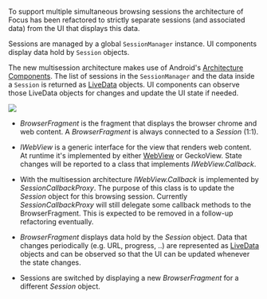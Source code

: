 To support multiple simultaneous browsing sessions the architecture of Focus has been refactored to strictly separate sessions (and associated data) from the UI that displays this data.

Sessions are managed by a global `SessionManager` instance. UI components display data hold by `Session` objects.

The new multisession architecture makes use of Android's [Architecture Components](https://developer.android.com/topic/libraries/architecture/index.html). The list of sessions in the `SessionManager` and the data inside a `Session` is returned as [LiveData](https://developer.android.com/topic/libraries/architecture/livedata.html) objects. UI components can observe those LiveData objects for changes and update the UI state if needed.

![](http://i.imgur.com/CUb5ZLW.png)

* _BrowserFragment_ is the fragment that displays the browser chrome and web content. A _BrowserFragment_ is always connected to a _Session_ (1:1).

* _IWebView_ is a generic interface for the view that renders web content. At runtime it's implemented by either [WebView](https://developer.android.com/reference/android/webkit/WebView.html) or GeckoView. State changes will be reported to a class that implements _IWebView.Callback_.

* With the multisession architecture _IWebView.Callback_ is implemented by _SessionCallbackProxy_. The purpose of this class is to update the _Session_ object for this browsing session. Currently _SessionCallbackProxy_ will still delegate some callback methods to the BrowserFragment. This is expected to be removed in a follow-up refactoring eventually.

* _BrowserFragment_ displays data hold by the _Session_ object. Data that changes periodically (e.g. URL, progress, ..) are represented as [LiveData](https://developer.android.com/topic/libraries/architecture/livedata.html) objects and can be observed so that the UI can be updated whenever the state changes.

* Sessions are switched by displaying a new _BrowserFragment_ for a different _Session_ object.
